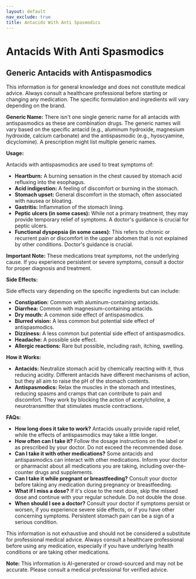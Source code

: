 ```yaml
---
layout: default
nav_exclude: true
title: Antacids With Anti Spasmodics
---
```


# Antacids With Anti Spasmodics

## Generic Antacids with Antispasmodics

This information is for general knowledge and does not constitute medical advice.  Always consult a healthcare professional before starting or changing any medication.  The specific formulation and ingredients will vary depending on the brand.

**Generic Name:**  There isn't one single generic name for all antacids with antispasmodics as these are combination drugs.  The generic names will vary based on the specific antacid (e.g., aluminum hydroxide, magnesium hydroxide, calcium carbonate) and the antispasmodic (e.g., hyoscyamine, dicyclomine).  A prescription might list multiple generic names.

**Usage:**

Antacids with antispasmodics are used to treat symptoms of:

* **Heartburn:** A burning sensation in the chest caused by stomach acid refluxing into the esophagus.
* **Acid indigestion:** A feeling of discomfort or burning in the stomach.
* **Stomach upset:** General discomfort in the stomach, often associated with nausea or bloating.
* **Gastritis:** Inflammation of the stomach lining.
* **Peptic ulcers (in some cases):**  While not a primary treatment, they may provide temporary relief of symptoms.  A doctor's guidance is crucial for peptic ulcers.
* **Functional dyspepsia (in some cases):** This refers to chronic or recurrent pain or discomfort in the upper abdomen that is not explained by other conditions.  Doctor's guidance is crucial.

**Important Note:** These medications treat *symptoms*, not the underlying cause.  If you experience persistent or severe symptoms, consult a doctor for proper diagnosis and treatment.


**Side Effects:**

Side effects vary depending on the specific ingredients but can include:

* **Constipation:** Common with aluminum-containing antacids.
* **Diarrhea:** Common with magnesium-containing antacids.
* **Dry mouth:** A common side effect of antispasmodics.
* **Blurred vision:** A less common but potential side effect of antispasmodics.
* **Dizziness:**  A less common but potential side effect of antispasmodics.
* **Headache:**  A possible side effect.
* **Allergic reactions:**  Rare but possible, including rash, itching, swelling.

**How it Works:**

* **Antacids:** Neutralize stomach acid by chemically reacting with it, thus reducing acidity. Different antacids have different mechanisms of action, but they all aim to raise the pH of the stomach contents.
* **Antispasmodics:** Relax the muscles in the stomach and intestines, reducing spasms and cramps that can contribute to pain and discomfort.  They work by blocking the action of acetylcholine, a neurotransmitter that stimulates muscle contractions.


**FAQs:**

* **How long does it take to work?**  Antacids usually provide rapid relief, while the effects of antispasmodics may take a little longer.
* **How often can I take it?** Follow the dosage instructions on the label or as prescribed by your doctor.  Do not exceed the recommended dose.
* **Can I take it with other medications?** Some antacids and antispasmodics can interact with other medications.  Inform your doctor or pharmacist about all medications you are taking, including over-the-counter drugs and supplements.
* **Can I take it while pregnant or breastfeeding?**  Consult your doctor before taking any medication during pregnancy or breastfeeding.
* **What if I miss a dose?** If it's close to the next dose, skip the missed dose and continue with your regular schedule. Do not double the dose.
* **When should I see a doctor?**  Consult your doctor if symptoms persist or worsen, if you experience severe side effects, or if you have other concerning symptoms.  Persistent stomach pain can be a sign of a serious condition.


This information is not exhaustive and should not be considered a substitute for professional medical advice.  Always consult a healthcare professional before using any medication, especially if you have underlying health conditions or are taking other medications.


**Note:** This information is AI-generated or crowd-sourced and may not be accurate. Please consult a medical professional for verified advice.